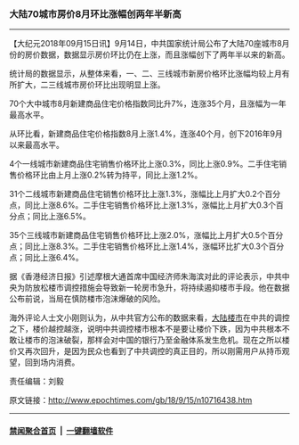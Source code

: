 ### 大陆70城市房价8月环比涨幅创两年半新高
------------------------

<p>【大纪元2018年09月15日讯】9月14日，中共国家统计局公布了大陆70座城市8月份的房价数据，数据显示房价环比仍在上涨，而且涨幅创下了两年半以来的新高。</p>
<p>统计局的数据显示，从整体来看，一、二、三线城市新房价格环比涨幅均较上月有所扩大，二三线城市房价环比出现明显上涨。</p>
<p>70个大中城市8月新建商品住宅价格指数同比升7%，连涨35个月，且涨幅为一年最高水平。</p>
<p>从环比看，新建商品住宅价格指数8月上涨1.4%，连涨40个月，创下2016年9月以来最高水平。</p>
<p>4个一线城市新建商品住宅销售价格环比上涨0.3%，同比上涨0.9%。二手住宅销售价格环比由上月上涨0.2%转为持平，同比上涨1.2%。</p>
<p>31个二线城市新建商品住宅销售价格环比上涨1.3%，涨幅比上月扩大0.2个百分点，同比上涨8.6%。二手住宅销售价格环比上涨1.3%，涨幅比上月扩大0.3个百分点；同比上涨6.5%。</p>
<p>35个三线城市新建商品住宅销售价格环比上涨2.0%，涨幅比上月扩大0.5个百分点；同比上涨8.3%。二手住宅销售价格环比上涨1.4%，涨幅环比扩大0.3个百分点；同比上涨6.4%。</p>
<p>据《香港经济日报》引述摩根大通首席中国经济师朱海滨对此的评论表示，中共中央为防放松楼市调控措施会导致新一轮房市急升，将持续遏抑楼市手段。他在数据公布前说，当局在慎防楼市泡沫爆破的风险。</p>
<p>海外评论人士文小刚则认为，从中共官方公布的数据来看，<a href="http://www.epochtimes.com/gb/tag/%E5%A4%A7%E9%99%86%E6%A5%BC%E5%B8%82.html">大陆楼市</a>在中共的调控之下，楼价越控越涨，说明中共调控楼市根本不是要让楼价下跌，因为中共根本不敢让楼市的泡沫破裂，那样会对中国的银行乃至金融体系发生危机。现在之所以楼价又再次回升，是因为民众也看到了中共调控的真正目的，所以刚需用户从持币观望，回到场内消费。</p>
<p>责任编辑：刘毅</p>

原文链接：http://www.epochtimes.com/gb/18/9/15/n10716438.htm


------------------------
#### [禁闻聚合首页](https://github.com/gfw-breaker/banned-news/blob/master/README.md) &nbsp;|&nbsp;  [一键翻墙软件](https://github.com/gfw-breaker/nogfw/blob/master/README.md)